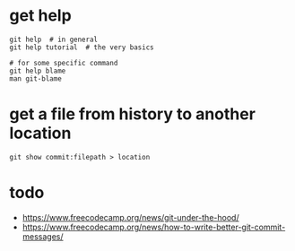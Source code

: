 # get help
```
git help  # in general
git help tutorial  # the very basics

# for some specific command
git help blame
man git-blame
```

# get a file from history to another location
    git show commit:filepath > location



# todo
* https://www.freecodecamp.org/news/git-under-the-hood/
* https://www.freecodecamp.org/news/how-to-write-better-git-commit-messages/
